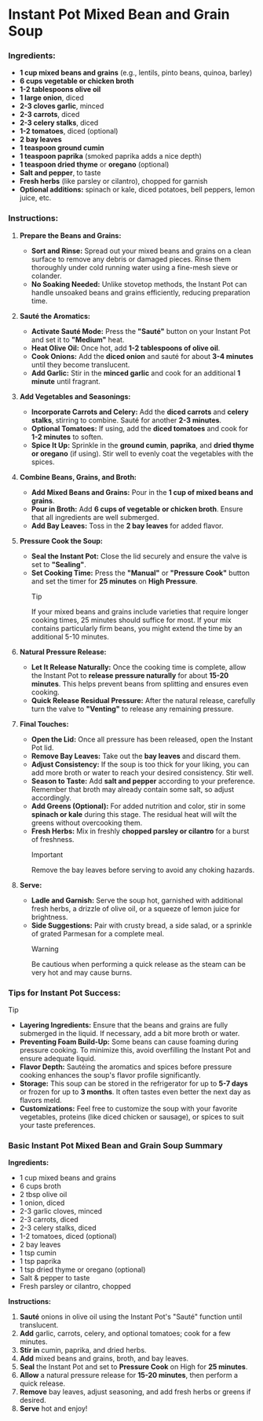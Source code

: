 # Instant Pot Mixed Bean and Grain Soup

### **Ingredients:**
- **1 cup mixed beans and grains** (e.g., lentils, pinto beans, quinoa, barley)
- **6 cups vegetable or chicken broth**
- **1-2 tablespoons olive oil**
- **1 large onion**, diced
- **2-3 cloves garlic**, minced
- **2-3 carrots**, diced
- **2-3 celery stalks**, diced
- **1-2 tomatoes**, diced (optional)
- **2 bay leaves**
- **1 teaspoon ground cumin**
- **1 teaspoon paprika** (smoked paprika adds a nice depth)
- **1 teaspoon dried thyme** or **oregano** (optional)
- **Salt and pepper**, to taste
- **Fresh herbs** (like parsley or cilantro), chopped for garnish
- **Optional additions:** spinach or kale, diced potatoes, bell peppers, lemon juice, etc.

### **Instructions:**

1. **Prepare the Beans and Grains:**
   - **Sort and Rinse:** Spread out your mixed beans and grains on a clean surface to remove any debris or damaged pieces. Rinse them thoroughly under cold running water using a fine-mesh sieve or colander.
   - **No Soaking Needed:** Unlike stovetop methods, the Instant Pot can handle unsoaked beans and grains efficiently, reducing preparation time.

2. **Sauté the Aromatics:**
   - **Activate Sauté Mode:** Press the **"Sauté"** button on your Instant Pot and set it to **"Medium"** heat.
   - **Heat Olive Oil:** Once hot, add **1-2 tablespoons of olive oil**.
   - **Cook Onions:** Add the **diced onion** and sauté for about **3-4 minutes** until they become translucent.
   - **Add Garlic:** Stir in the **minced garlic** and cook for an additional **1 minute** until fragrant.

3. **Add Vegetables and Seasonings:**
   - **Incorporate Carrots and Celery:** Add the **diced carrots** and **celery stalks**, stirring to combine. Sauté for another **2-3 minutes**.
   - **Optional Tomatoes:** If using, add the **diced tomatoes** and cook for **1-2 minutes** to soften.
   - **Spice It Up:** Sprinkle in the **ground cumin**, **paprika**, and **dried thyme or oregano** (if using). Stir well to evenly coat the vegetables with the spices.

4. **Combine Beans, Grains, and Broth:**
   - **Add Mixed Beans and Grains:** Pour in the **1 cup of mixed beans and grains**.
   - **Pour in Broth:** Add **6 cups of vegetable or chicken broth**. Ensure that all ingredients are well submerged.
   - **Add Bay Leaves:** Toss in the **2 bay leaves** for added flavor.

5. **Pressure Cook the Soup:**
   - **Seal the Instant Pot:** Close the lid securely and ensure the valve is set to **"Sealing"**.
   - **Set Cooking Time:** Press the **"Manual"** or **"Pressure Cook"** button and set the timer for **25 minutes** on **High Pressure**.
     > [!TIP]
     > If your mixed beans and grains include varieties that require longer cooking times, 25 minutes should suffice for most. If your mix contains particularly firm beans, you might extend the time by an additional 5-10 minutes.

6. **Natural Pressure Release:**
   - **Let It Release Naturally:** Once the cooking time is complete, allow the Instant Pot to **release pressure naturally** for about **15-20 minutes**. This helps prevent beans from splitting and ensures even cooking.
   - **Quick Release Residual Pressure:** After the natural release, carefully turn the valve to **"Venting"** to release any remaining pressure.

7. **Final Touches:**
   - **Open the Lid:** Once all pressure has been released, open the Instant Pot lid.
   - **Remove Bay Leaves:** Take out the **bay leaves** and discard them.
   - **Adjust Consistency:** If the soup is too thick for your liking, you can add more broth or water to reach your desired consistency. Stir well.
   - **Season to Taste:** Add **salt and pepper** according to your preference. Remember that broth may already contain some salt, so adjust accordingly.
   - **Add Greens (Optional):** For added nutrition and color, stir in some **spinach or kale** during this stage. The residual heat will wilt the greens without overcooking them.
   - **Fresh Herbs:** Mix in freshly **chopped parsley or cilantro** for a burst of freshness.
     > [!IMPORTANT]
     > Remove the bay leaves before serving to avoid any choking hazards.

8. **Serve:**
   - **Ladle and Garnish:** Serve the soup hot, garnished with additional fresh herbs, a drizzle of olive oil, or a squeeze of lemon juice for brightness.
   - **Side Suggestions:** Pair with crusty bread, a side salad, or a sprinkle of grated Parmesan for a complete meal.
     > [!WARNING]
     > Be cautious when performing a quick release as the steam can be very hot and may cause burns.

### **Tips for Instant Pot Success:**
> [!TIP]
> - **Layering Ingredients:** Ensure that the beans and grains are fully submerged in the liquid. If necessary, add a bit more broth or water.
> - **Preventing Foam Build-Up:** Some beans can cause foaming during pressure cooking. To minimize this, avoid overfilling the Instant Pot and ensure adequate liquid.
> - **Flavor Depth:** Sautéing the aromatics and spices before pressure cooking enhances the soup's flavor profile significantly.
> - **Storage:** This soup can be stored in the refrigerator for up to **5-7 days** or frozen for up to **3 months**. It often tastes even better the next day as flavors meld.
> - **Customizations:** Feel free to customize the soup with your favorite vegetables, proteins (like diced chicken or sausage), or spices to suit your taste preferences.

### **Basic Instant Pot Mixed Bean and Grain Soup Summary**

**Ingredients:**
- 1 cup mixed beans and grains
- 6 cups broth
- 2 tbsp olive oil
- 1 onion, diced
- 2-3 garlic cloves, minced
- 2-3 carrots, diced
- 2-3 celery stalks, diced
- 1-2 tomatoes, diced (optional)
- 2 bay leaves
- 1 tsp cumin
- 1 tsp paprika
- 1 tsp dried thyme or oregano (optional)
- Salt & pepper to taste
- Fresh parsley or cilantro, chopped

**Instructions:**
1. **Sauté** onions in olive oil using the Instant Pot's "Sauté" function until translucent.
2. **Add** garlic, carrots, celery, and optional tomatoes; cook for a few minutes.
3. **Stir in** cumin, paprika, and dried herbs.
4. **Add** mixed beans and grains, broth, and bay leaves.
5. **Seal** the Instant Pot and set to **Pressure Cook** on High for **25 minutes**.
6. **Allow** a natural pressure release for **15-20 minutes**, then perform a quick release.
7. **Remove** bay leaves, adjust seasoning, and add fresh herbs or greens if desired.
8. **Serve** hot and enjoy!